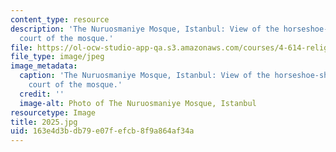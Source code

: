 ```yaml
---
content_type: resource
description: 'The Nuruosmaniye Mosque, Istanbul: View of the horseshoe-shaped frontal
  court of the mosque.'
file: https://ol-ocw-studio-app-qa.s3.amazonaws.com/courses/4-614-religious-architecture-and-islamic-cultures-fall-2002/163e4d3bdb79e07fefcb8f9a864af34a_2025.jpg
file_type: image/jpeg
image_metadata:
  caption: 'The Nuruosmaniye Mosque, Istanbul: View of the horseshoe-shaped frontal
    court of the mosque.'
  credit: ''
  image-alt: Photo of The Nuruosmaniye Mosque, Istanbul
resourcetype: Image
title: 2025.jpg
uid: 163e4d3b-db79-e07f-efcb-8f9a864af34a
---
```

